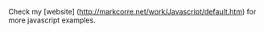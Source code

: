 Check my [website] (http://markcorre.net/work/Javascript/default.htm) for more javascript examples.
